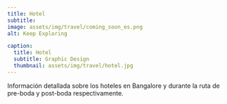 ```yaml
---
title: Hotel
subtitle: 
image: assets/img/travel/coming_soon_es.png
alt: Keep Exploring

caption:
  title: Hotel
  subtitle: Graphic Design
  thumbnail: assets/img/travel/hotel.jpg
---
```


Información detallada sobre los hoteles en Bangalore y durante la ruta de pre-boda y post-boda respectivamente.

